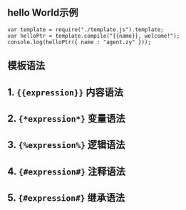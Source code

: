 ## hello World示例 ##
    var template = require("./template.js").template;
    var helloPtr = template.compile("{{name}}, welcome!");
    console.log(helloPtr({ name : "agent.zy" }));

## 模板语法 ##
## 1. `{{expression}}` 内容语法 ##
## 2. `{*expression*}` 变量语法 ##
## 3. `{%expression%}` 逻辑语法 ##
## 4. `{#expression#}` 注释语法 ##
## 5. `{#expression#}` 继承语法 ##
